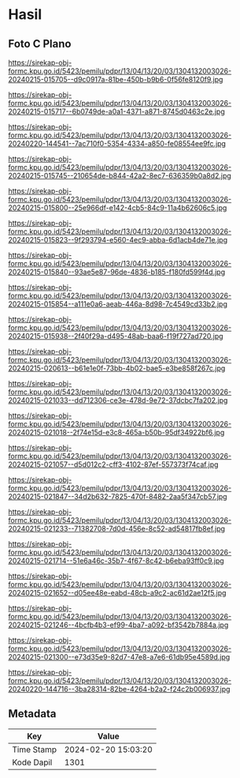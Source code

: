 # Hasil

## Foto C Plano

https://sirekap-obj-formc.kpu.go.id/5423/pemilu/pdpr/13/04/13/20/03/1304132003026-20240215-015705--d9c0917a-81be-450b-b9b6-0f56fe8120f9.jpg

https://sirekap-obj-formc.kpu.go.id/5423/pemilu/pdpr/13/04/13/20/03/1304132003026-20240215-015717--6b0749de-a0a1-4371-a871-8745d0463c2e.jpg

https://sirekap-obj-formc.kpu.go.id/5423/pemilu/pdpr/13/04/13/20/03/1304132003026-20240220-144541--7ac710f0-5354-4334-a850-fe08554ee9fc.jpg

https://sirekap-obj-formc.kpu.go.id/5423/pemilu/pdpr/13/04/13/20/03/1304132003026-20240215-015745--210654de-b844-42a2-8ec7-636359b0a8d2.jpg

https://sirekap-obj-formc.kpu.go.id/5423/pemilu/pdpr/13/04/13/20/03/1304132003026-20240215-015800--25e966df-e142-4cb5-84c9-11a4b62606c5.jpg

https://sirekap-obj-formc.kpu.go.id/5423/pemilu/pdpr/13/04/13/20/03/1304132003026-20240215-015823--9f293794-e560-4ec9-abba-6d1acb4de71e.jpg

https://sirekap-obj-formc.kpu.go.id/5423/pemilu/pdpr/13/04/13/20/03/1304132003026-20240215-015840--93ae5e87-96de-4836-b185-f180fd599f4d.jpg

https://sirekap-obj-formc.kpu.go.id/5423/pemilu/pdpr/13/04/13/20/03/1304132003026-20240215-015854--a111e0a6-aeab-446a-8d98-7c4549cd33b2.jpg

https://sirekap-obj-formc.kpu.go.id/5423/pemilu/pdpr/13/04/13/20/03/1304132003026-20240215-015938--2f40f29a-d495-48ab-baa6-f19f727ad720.jpg

https://sirekap-obj-formc.kpu.go.id/5423/pemilu/pdpr/13/04/13/20/03/1304132003026-20240215-020613--b61e1e0f-73bb-4b02-bae5-e3be858f267c.jpg

https://sirekap-obj-formc.kpu.go.id/5423/pemilu/pdpr/13/04/13/20/03/1304132003026-20240215-021033--dd712306-ce3e-478d-9e72-37dcbc7fa202.jpg

https://sirekap-obj-formc.kpu.go.id/5423/pemilu/pdpr/13/04/13/20/03/1304132003026-20240215-021018--2f74e15d-e3c8-465a-b50b-95df34922bf6.jpg

https://sirekap-obj-formc.kpu.go.id/5423/pemilu/pdpr/13/04/13/20/03/1304132003026-20240215-021057--d5d012c2-cff3-4102-87ef-557373f74caf.jpg

https://sirekap-obj-formc.kpu.go.id/5423/pemilu/pdpr/13/04/13/20/03/1304132003026-20240215-021847--34d2b632-7825-470f-8482-2aa5f347cb57.jpg

https://sirekap-obj-formc.kpu.go.id/5423/pemilu/pdpr/13/04/13/20/03/1304132003026-20240215-021233--71382708-7d0d-456e-8c52-ad54817fb8ef.jpg

https://sirekap-obj-formc.kpu.go.id/5423/pemilu/pdpr/13/04/13/20/03/1304132003026-20240215-021714--51e6a46c-35b7-4f67-8c42-b6eba93ff0c9.jpg

https://sirekap-obj-formc.kpu.go.id/5423/pemilu/pdpr/13/04/13/20/03/1304132003026-20240215-021652--d05ee48e-eabd-48cb-a9c2-ac61d2ae12f5.jpg

https://sirekap-obj-formc.kpu.go.id/5423/pemilu/pdpr/13/04/13/20/03/1304132003026-20240215-021246--4bcfb4b3-ef99-4ba7-a092-bf3542b7884a.jpg

https://sirekap-obj-formc.kpu.go.id/5423/pemilu/pdpr/13/04/13/20/03/1304132003026-20240215-021300--e73d35e9-82d7-47e8-a7e6-61db95e4589d.jpg

https://sirekap-obj-formc.kpu.go.id/5423/pemilu/pdpr/13/04/13/20/03/1304132003026-20240220-144716--3ba28314-82be-4264-b2a2-f24c2b006937.jpg


## Metadata

| Key        | Value               |
| ---------- | ------------------- |
| Time Stamp | 2024-02-20 15:03:20 |
| Kode Dapil | 1301                |



